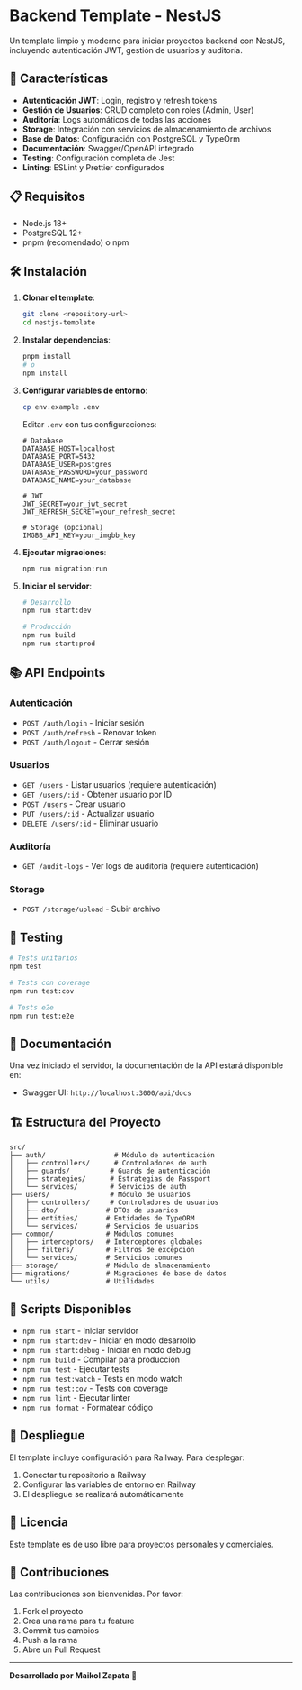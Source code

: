 # Backend Template - NestJS

Un template limpio y moderno para iniciar proyectos backend con NestJS, incluyendo autenticación JWT, gestión de usuarios y auditoría.

## 🚀 Características

- **Autenticación JWT**: Login, registro y refresh tokens
- **Gestión de Usuarios**: CRUD completo con roles (Admin, User)
- **Auditoría**: Logs automáticos de todas las acciones
- **Storage**: Integración con servicios de almacenamiento de archivos
- **Base de Datos**: Configuración con PostgreSQL y TypeOrm
- **Documentación**: Swagger/OpenAPI integrado
- **Testing**: Configuración completa de Jest
- **Linting**: ESLint y Prettier configurados

## 📋 Requisitos

- Node.js 18+
- PostgreSQL 12+
- pnpm (recomendado) o npm

## 🛠️ Instalación

1. **Clonar el template**:
   ```bash
   git clone <repository-url>
   cd nestjs-template
   ```

2. **Instalar dependencias**:
   ```bash
   pnpm install
   # o
   npm install
   ```

3. **Configurar variables de entorno**:
   ```bash
   cp env.example .env
   ```
   
   Editar `.env` con tus configuraciones:
   ```env
   # Database
   DATABASE_HOST=localhost
   DATABASE_PORT=5432
   DATABASE_USER=postgres
   DATABASE_PASSWORD=your_password
   DATABASE_NAME=your_database

   # JWT
   JWT_SECRET=your_jwt_secret
   JWT_REFRESH_SECRET=your_refresh_secret

   # Storage (opcional)
   IMGBB_API_KEY=your_imgbb_key
   ```

4. **Ejecutar migraciones**:
   ```bash
   npm run migration:run
   ```

5. **Iniciar el servidor**:
   ```bash
   # Desarrollo
   npm run start:dev
   
   # Producción
   npm run build
   npm run start:prod
   ```

## 📚 API Endpoints

### Autenticación
- `POST /auth/login` - Iniciar sesión
- `POST /auth/refresh` - Renovar token
- `POST /auth/logout` - Cerrar sesión

### Usuarios
- `GET /users` - Listar usuarios (requiere autenticación)
- `GET /users/:id` - Obtener usuario por ID
- `POST /users` - Crear usuario
- `PUT /users/:id` - Actualizar usuario
- `DELETE /users/:id` - Eliminar usuario

### Auditoría
- `GET /audit-logs` - Ver logs de auditoría (requiere autenticación)

### Storage
- `POST /storage/upload` - Subir archivo

## 🧪 Testing

```bash
# Tests unitarios
npm test

# Tests con coverage
npm run test:cov

# Tests e2e
npm run test:e2e
```

## 📖 Documentación

Una vez iniciado el servidor, la documentación de la API estará disponible en:
- Swagger UI: `http://localhost:3000/api/docs`

## 🏗️ Estructura del Proyecto

```
src/
├── auth/                 # Módulo de autenticación
│   ├── controllers/      # Controladores de auth
│   ├── guards/          # Guards de autenticación
│   ├── strategies/      # Estrategias de Passport
│   └── services/        # Servicios de auth
├── users/               # Módulo de usuarios
│   ├── controllers/     # Controladores de usuarios
│   ├── dto/            # DTOs de usuarios
│   ├── entities/       # Entidades de TypeORM
│   └── services/       # Servicios de usuarios
├── common/             # Módulos comunes
│   ├── interceptors/   # Interceptores globales
│   ├── filters/        # Filtros de excepción
│   └── services/       # Servicios comunes
├── storage/            # Módulo de almacenamiento
├── migrations/         # Migraciones de base de datos
└── utils/              # Utilidades
```

## 🔧 Scripts Disponibles

- `npm run start` - Iniciar servidor
- `npm run start:dev` - Iniciar en modo desarrollo
- `npm run start:debug` - Iniciar en modo debug
- `npm run build` - Compilar para producción
- `npm run test` - Ejecutar tests
- `npm run test:watch` - Tests en modo watch
- `npm run test:cov` - Tests con coverage
- `npm run lint` - Ejecutar linter
- `npm run format` - Formatear código

## 🚀 Despliegue

El template incluye configuración para Railway. Para desplegar:

1. Conectar tu repositorio a Railway
2. Configurar las variables de entorno en Railway
3. El despliegue se realizará automáticamente

## 📝 Licencia

Este template es de uso libre para proyectos personales y comerciales.

## 🤝 Contribuciones

Las contribuciones son bienvenidas. Por favor:

1. Fork el proyecto
2. Crea una rama para tu feature
3. Commit tus cambios
4. Push a la rama
5. Abre un Pull Request

---

**Desarrollado por Maikol Zapata** 🚀
